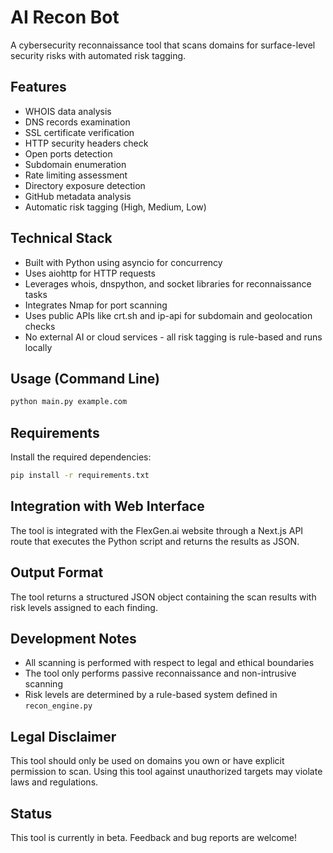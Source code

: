 # AI Recon Bot

A cybersecurity reconnaissance tool that scans domains for surface-level security risks with automated risk tagging.

## Features

- WHOIS data analysis
- DNS records examination
- SSL certificate verification
- HTTP security headers check
- Open ports detection
- Subdomain enumeration
- Rate limiting assessment
- Directory exposure detection
- GitHub metadata analysis
- Automatic risk tagging (High, Medium, Low)

## Technical Stack

- Built with Python using asyncio for concurrency
- Uses aiohttp for HTTP requests
- Leverages whois, dnspython, and socket libraries for reconnaissance tasks
- Integrates Nmap for port scanning
- Uses public APIs like crt.sh and ip-api for subdomain and geolocation checks
- No external AI or cloud services - all risk tagging is rule-based and runs locally

## Usage (Command Line)

```bash
python main.py example.com
```

## Requirements

Install the required dependencies:

```bash
pip install -r requirements.txt
```

## Integration with Web Interface

The tool is integrated with the FlexGen.ai website through a Next.js API route that executes the Python script and returns the results as JSON.

## Output Format

The tool returns a structured JSON object containing the scan results with risk levels assigned to each finding.

## Development Notes

- All scanning is performed with respect to legal and ethical boundaries
- The tool only performs passive reconnaissance and non-intrusive scanning
- Risk levels are determined by a rule-based system defined in `recon_engine.py`

## Legal Disclaimer

This tool should only be used on domains you own or have explicit permission to scan. Using this tool against unauthorized targets may violate laws and regulations.

## Status

This tool is currently in beta. Feedback and bug reports are welcome!
